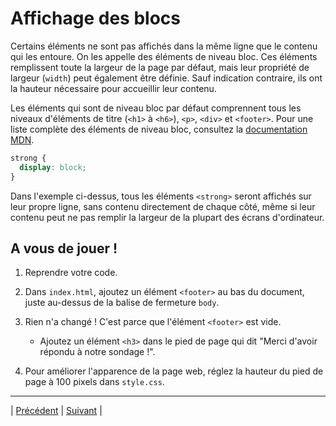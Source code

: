 # Affichage des blocs

Certains éléments ne sont pas affichés dans la même ligne que le contenu qui les entoure. On les appelle des éléments de niveau bloc.
Ces éléments remplissent toute la largeur de la page par défaut, mais leur propriété de largeur (`width`) peut également être définie. 
Sauf indication contraire, ils ont la hauteur nécessaire pour accueillir leur contenu.

Les éléments qui sont de niveau bloc par défaut comprennent tous les niveaux d'éléments de titre (`<h1>` à `<h6>`), `<p>`, `<div>` et `<footer>`. Pour une liste complète des éléments de niveau bloc, consultez la [documentation MDN](https://developer.mozilla.org/en-US/docs/Web/HTML/Block-level_elements).

```css
strong {
  display: block;
}
```

Dans l'exemple ci-dessus, tous les éléments `<strong>` seront affichés sur leur propre ligne, sans contenu directement de chaque côté, même si leur contenu peut ne pas remplir la largeur de la plupart des écrans d'ordinateur.

## A vous de jouer !

1. Reprendre votre code.

2. Dans `index.html`, ajoutez un élément `<footer>` au bas du document, juste au-dessus de la balise de fermeture `body`.

3. Rien n'a changé ! C'est parce que l'élément `<footer>` est vide.
    - Ajoutez un élément `<h3>` dans le pied de page qui dit "Merci d'avoir répondu à notre sondage !".

4. Pour améliorer l'apparence de la page web, réglez la hauteur du pied de page à 100 pixels dans `style.css`.

___
| [Précédent](./7-affichage-en-ligne.md)       | [Suivant](./9-affichage-bloc-ligne.md)  |
